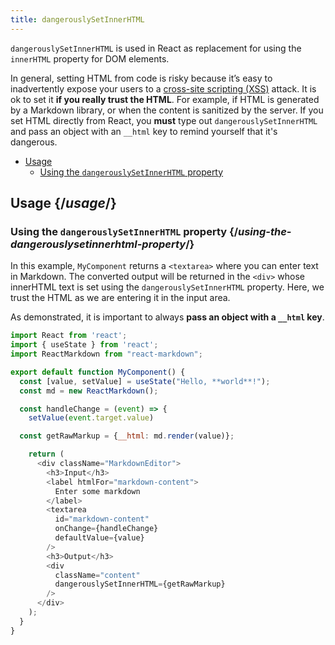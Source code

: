 ```yaml
---
title: dangerouslySetInnerHTML
---
```


<Intro>

`dangerouslySetInnerHTML` is used in React as replacement for using the `innerHTML` property for DOM elements.

</Intro>

<Note>

In general, setting HTML from code is risky because it’s easy to inadvertently expose your users to a [cross-site scripting (XSS)](https://en.wikipedia.org/wiki/Cross-site_scripting) attack. It is ok to set it **if you really trust the HTML**. For example, if HTML is generated by a Markdown library, or when the content is sanitized by the server. If you set HTML directly from React, you **must** type out `dangerouslySetInnerHTML` and pass an object with an `__html` key to remind yourself that it's dangerous.

</Note>

- [Usage](#usage)
  - [Using the `dangerouslySetInnerHTML` property](#using-the-dangerouslysetinnerhtml-property)

## Usage {/*usage*/}

### Using the `dangerouslySetInnerHTML` property {/*using-the-dangerouslysetinnerhtml-property*/}

In this example, `MyComponent` returns a `<textarea>` where you can enter text in Markdown. The converted output will be returned in the `<div>` whose innerHTML text is set using the `dangerouslySetInnerHTML` property. Here, we trust the HTML as we are entering it in the input area.

As demonstrated, it is important to always **pass an object with a `__html` key**.

<Sandpack>

``` js App.js
import React from 'react';
import { useState } from 'react';
import ReactMarkdown from "react-markdown";

export default function MyComponent() {
  const [value, setValue] = useState("Hello, **world**!");
  const md = new ReactMarkdown();

  const handleChange = (event) => {
    setValue(event.target.value)

  const getRawMarkup = {__html: md.render(value)};

    return (
      <div className="MarkdownEditor">
        <h3>Input</h3>
        <label htmlFor="markdown-content">
          Enter some markdown
        </label>
        <textarea
          id="markdown-content"
          onChange={handleChange}
          defaultValue={value}
        />
        <h3>Output</h3>
        <div
          className="content"
          dangerouslySetInnerHTML={getRawMarkup}
        />
      </div>
    );
  }
}

```

</Sandpack>
